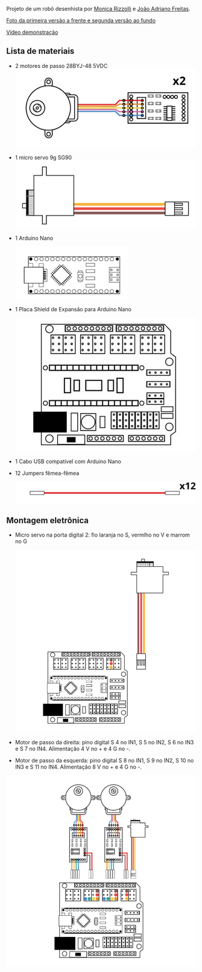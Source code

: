 Projeto de um robô desenhista por [Monica Rizzolli](https://github.com/MonicaRizzolli/) e [João Adriano Freitas](https://github.com/jaafreitas/).

[Foto da primeira versão a frente e segunda versão ao fundo](https://scontent-gru2-2.xx.fbcdn.net/v/t31.0-8/20989263_1151005741696353_320877582461856894_o.jpg?oh=a3e206db3cbcc99220484db0424a8afe&oe=5AEBBE06)

[Vídeo demonstração](https://youtu.be/GalOWkOCb_o)

## Lista de materiais

* 2 motores de passo 28BYJ-48 5VDC
   ![3-motor-de-passo_small](assets/03-motor-de-passo_small.jpg)

* 1 micro servo 9g SG90
   ![7-serv](assets/07-servo_small.jpg)

* 1 Arduino Nano

   ![1-nano_smal](assets/01-nano_small.jpg)

* 1 Placa Shield de Expansão para Arduino Nano

   ![2-shield_smal](assets/02-shield_small.jpg)

* 1 Cabo USB compatível com Arduino Nano

* 12 Jumpers fêmea-fêmea

   ![0-jumpers_femea_femea_smal](assets/00-jumpers_femea_femea_small.jpg)

## Montagem eletrônica
* Micro servo na porta digital 2: fio laranja no S, vermlho no V e marrom no G

  ![8-servo-e-shield](assets/08-servo-e-shield.jpg)

* Motor de passo da direita: pino digital S 4 no IN1, S 5 no IN2, S 6 no IN3 e S 7 no IN4. Alimentação 4 V no + e 4 G no -.

* Motor de passo da esquerda: pino digital S 8 no IN1, S 9 no IN2, S 10 no IN3 e S 11 no IN4. Alimentação 8 V no + e 4 G no -.


![9-tud](assets/09-tudo.jpg)